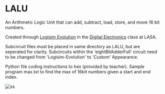 # LALU

An Arithmetic Logic Unit that can add, subtract, load, store, and move 16 bit numbers. 

Created through [Logisim Evolution](https://github.com/logisim-evolution/logisim-evolution) in the [Digital Electronics](https://lasacs.com/de/) class at LASA.

Subcircuit files must be placed in same directory as LALU, but are seperated for clarity.
Subcircuits within the 'eightBitAdderFull' circuit need to be changed from 'Logisim-Evolution' to 'Custom' Appearance.

Python file coding instructions to hex (provided by teacher).
Sample program max.txt to find the max of 16bit numbers given a start and end index.


![ss](https://github.com/nikhiljayakumar/lalu/assets/63855254/5037a582-7393-43f6-a2cb-0d22eb18a2e1)
